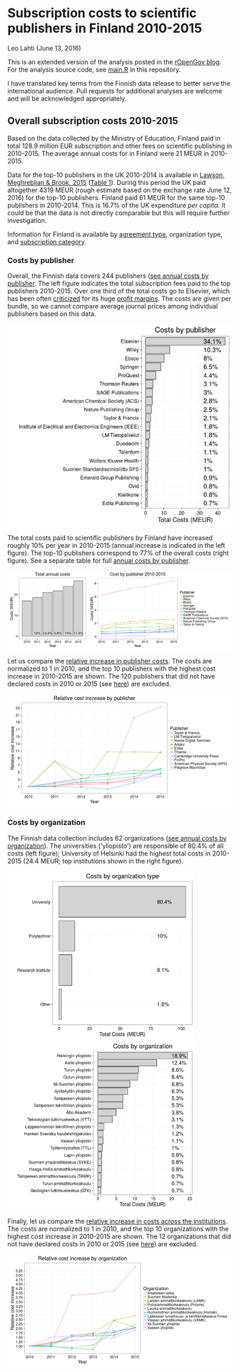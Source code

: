 # Subscription costs to scientific publishers in Finland 2010-2015

Leo Lahti (June 13, 2016) 




This is an extended version of the analysis posted in the [rOpenGov blog](). For the analysis source code, see [main.R](main.R) in this repository.

I have translated key terms from the Finnish data release to better
serve the international audience. Pull requests for additional
analyses are welcome and will be acknowledged appropriately.


## Overall subscription costs 2010-2015



Based on the data collected by the Ministry of Education, Finland paid in total
128.9 million EUR subscription and other
fees on scientific publishing in 2010-2015. The average annual costs for in Finland were 21 MEUR in 2010-2015.

Data for the top-10 publishers in the UK 2010-2014 is available in [Lawson, Meghreblian & Brook, 2015](https://olh.openlibhums.org/articles/10.16995/olh.72/#B45) ([Table 1](https://olh.openlibhums.org/articles/10.16995/olh.72)). During this period the UK paid altogether 4319 MEUR (rough estimate based on the exchange rate June 12, 2016) for the top-10 publishers. Finland paid 61 MEUR for the same top-10 publishers in 2010-2014. This is  16.7% of the UK expenditure _per capita_. It could be that the data is not directly comparable but this will require further investigation. 


Information for Finland is available by [agreement
type](table/cost_by_type.csv), organization type, and [subscription
category](http://data.okf.fi/ropengov/20160613-FOI/dashboard.html).



### Costs by publisher

Overall, the Finnish data covers 244 publishers ([see annual costs by publisher](http://data.okf.fi/ropengov/20160613-FOI/dashboard.html). The left figure indicates the total subscription fees paid to the top publishers 2010-2015. Over one third of the total costs go to Elsevier, which has been often [criticized](https://gowers.wordpress.com/2014/04/24/elsevier-journals-some-facts/) for its huge [profit margins](http://journals.plos.org/plosone/article?id=10.1371%2Fjournal.pone.0127502). The costs are given per bundle, so we cannot compare average journal prices among individual publishers based on this data.

![plot of chunk foi-totalcosts2b](figure/foi-totalcosts2b-1.png)




The total costs paid to scientific publishers by Finland have increased roughly 10% per year in 2010-2015 (annual increase is indicated in the left figure). The top-10 publishers correspond to 77% of the overall costs (right figure). See a separate table for full [annual costs by publisher](http://data.okf.fi/ropengov/20160613-FOI/dashboard.html). 

<img src="figure/foi-costbytime-1.png" title="plot of chunk foi-costbytime" alt="plot of chunk foi-costbytime" width="860px" />




Let us compare the [relative increase in publisher costs](http://data.okf.fi/ropengov/20160613-FOI/dashboard.html). The costs are normalized to 1 in 2010, and the top 10 publishers with the highest cost increase in 2010-2015 are shown. The 120 publishers that did not have declared costs in 2010 or 2015 (see [here](http://data.okf.fi/ropengov/20160613-FOI/dashboard.html)) are excluded.

![plot of chunk foi-timebypublisher2b](figure/foi-timebypublisher2b-1.png)



### Costs by organization



The Finnish data collection includes 62 organizations ([see annual costs by organization](http://data.okf.fi/ropengov/20160613-FOI/dashboard.html)). The universities ('yliopisto') are responsible of 80.4% of all costs (left figure); University of Helsinki had the highest total costs in 2010-2015 (24.4 MEUR; top institutions shown in the right figure).

<img src="figure/foi-totalcosts2d-1.png" title="plot of chunk foi-totalcosts2d" alt="plot of chunk foi-totalcosts2d" width="420px" /><img src="figure/foi-totalcosts2d-2.png" title="plot of chunk foi-totalcosts2d" alt="plot of chunk foi-totalcosts2d" width="420px" />



Finally, let us compare the [relative increase in costs across the institutions](http://data.okf.fi/ropengov/20160613-FOI/dashboard.html). The costs are normalized to 1 in 2010, and the top 10 organizations with the highest cost increase in 2010-2015 are shown. The 12 organizations that did not have declared costs in 2010 or 2015 (see [here](http://data.okf.fi/ropengov/20160613-FOI/dashboard.html)) are excluded.

![plot of chunk foi-timebyorganization2b](figure/foi-timebyorganization2b-1.png)
